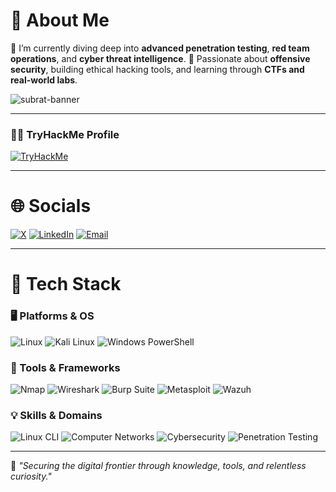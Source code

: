 # 💫 About Me

🔐 I’m currently diving deep into **advanced penetration testing**, **red team operations**, and **cyber threat intelligence**.
🎯 Passionate about **offensive security**, building ethical hacking tools, and learning through **CTFs and real-world labs**.

![subrat-banner](https://i.pinimg.com/originals/90/70/32/9070324cdfc07c68d60eed0c39e77573.gif) <!-- Replace this with your own image or banner if needed -->

---

### **🏴‍☠️ TryHackMe Profile**

[![TryHackMe](https://tryhackme-badges.s3.amazonaws.com/0xKaizen.png)](https://tryhackme.com/p/0xKaizen)

---

# 🌐 Socials

[![X](https://img.shields.io/badge/X-black.svg?logo=X\&logoColor=white)](https://x.com/0xSubrat)
[![LinkedIn](https://img.shields.io/badge/LinkedIn-%230077B5.svg?logo=linkedin\&logoColor=white)](https://linkedin.com/in/subrat243)
[![Email](https://img.shields.io/badge/Email-D14836?logo=gmail\&logoColor=white)](mailto:subratsamantaray43@gmail.com)

---

# 🧰 Tech Stack

### **🖥️ Platforms & OS**

![Linux](https://img.shields.io/badge/Linux-%23FCC624.svg?style=for-the-badge\&logo=linux\&logoColor=black)
![Kali Linux](https://img.shields.io/badge/Kali%20Linux-%23000000.svg?style=for-the-badge\&logo=kalilinux\&logoColor=white)
![Windows PowerShell](https://img.shields.io/badge/PowerShell-%235555FF.svg?style=for-the-badge\&logo=powershell\&logoColor=white)

### **🔧 Tools & Frameworks**

![Nmap](https://img.shields.io/badge/Nmap-%2300599C.svg?style=for-the-badge\&logo=nmap\&logoColor=white)
![Wireshark](https://img.shields.io/badge/Wireshark-%231674A4.svg?style=for-the-badge\&logo=wireshark\&logoColor=white)
![Burp Suite](https://img.shields.io/badge/Burp%20Suite-F47F24?style=for-the-badge\&logo=burpsuite\&logoColor=white)
![Metasploit](https://img.shields.io/badge/Metasploit-%231C1C1C.svg?style=for-the-badge\&logo=metasploit\&logoColor=white)
![Wazuh](https://img.shields.io/badge/Wazuh-0050F2.svg?style=for-the-badge\&logo=wazuh\&logoColor=white)

### **💡 Skills & Domains**

![Linux CLI](https://img.shields.io/badge/Linux%20CLI-%23000000.svg?style=for-the-badge\&logo=terminal\&logoColor=white)
![Computer Networks](https://img.shields.io/badge/Computer%20Networks-%234285F4.svg?style=for-the-badge\&logo=cloudflare\&logoColor=white)
![Cybersecurity](https://img.shields.io/badge/Cybersecurity-%23FF385C.svg?style=for-the-badge\&logo=hackthebox\&logoColor=white)
![Penetration Testing](https://img.shields.io/badge/Penetration%20Testing-%23DD0031.svg?style=for-the-badge\&logo=protonvpn\&logoColor=white)

---

🚀 *"Securing the digital frontier through knowledge, tools, and relentless curiosity."*
